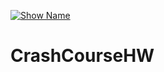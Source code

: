 [![Show Name](https://github.com/Mykytoid/CrashCourseHW/actions/workflows/show_name.yml/badge.svg)](https://github.com/Mykytoid/CrashCourseHW/actions/workflows/show_name.yml)
# CrashCourseHW
